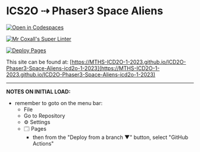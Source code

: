# ICS2O ⇢ Phaser3 Space Aliens

[![Open in Codespaces](https://classroom.github.com/assets/launch-codespace-7f7980b617ed060a017424585567c406b6ee15c891e84e1186181d67ecf80aa0.svg)](https://classroom.github.com/open-in-codespaces?assignment_repo_id=14716298)

[![Mr Coxall's Super Linter](https://github.com/MTHS-ICD2O-1-2023/ICD2O-Phaser3-Space-Aliens-icd2o-1-2023/workflows/Mr%20Coxall's%20Super%20Linter/badge.svg)](https://github.com/MTHS-ICD2O-1-2023/ICD2O-Phaser3-Space-Aliens-icd2o-1-2023/actions)

[![Deploy Pages](https://github.com/MTHS-ICD2O-1-2023/ICD2O-Phaser3-Space-Aliens-icd2o-1-2023/workflows/Deploy%20Pages/badge.svg)](https://github.com/MTHS-ICD2O-1-2023/ICD2O-Phaser3-Space-Aliens-icd2o-1-2023/actions)

This site can be found at: [https://MTHS-ICD2O-1-2023.github.io/ICD2O-Phaser3-Space-Aliens-icd2o-1-2023](https://MTHS-ICD2O-1-2023.github.io/ICD2O-Phaser3-Space-Aliens-icd2o-1-2023)

---

**NOTES ON INITIAL LOAD:**
- remember to goto on the menu bar:
  - File
  - Go to Repository
  - ⚙ Settings
  - 🗔 Pages
    - then from the "Deploy from a branch ▼" button, select "GitHub Actions"
